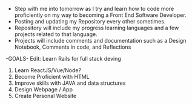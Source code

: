 - Step with me into tomorrow as I try and learn how to code more proficiently on my way to becoming a Front End Software Developer.
- Posting and updating my Repository every other sometimes.
- Repository will include my progress learning languages and a few projects related to that language.
- Projects will include comments and documentation such as a Design Notebook, Comments in code, and Reflections

-GOALS-
Edit: Learn Rails for full stack deving
1. Learn ReactJS/Vue/Node?
2. Become Proficient with HTML
3. Improve skills with JAVA and data structures
4. Design Webpage / App
5. Create Personal Website
